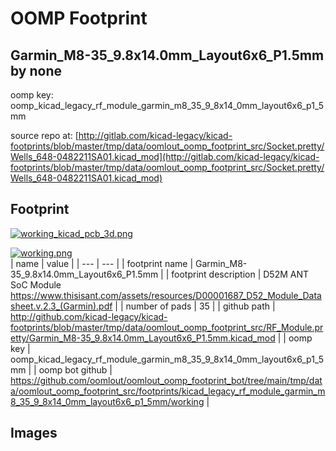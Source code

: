 # OOMP Footprint  
## Garmin_M8-35_9.8x14.0mm_Layout6x6_P1.5mm  by none  
  
oomp key: oomp_kicad_legacy_rf_module_garmin_m8_35_9_8x14_0mm_layout6x6_p1_5mm  
  
source repo at: [http://gitlab.com/kicad-legacy/kicad-footprints/blob/master/tmp/data/oomlout_oomp_footprint_src/Socket.pretty/Wells_648-0482211SA01.kicad_mod](http://gitlab.com/kicad-legacy/kicad-footprints/blob/master/tmp/data/oomlout_oomp_footprint_src/Socket.pretty/Wells_648-0482211SA01.kicad_mod)  
## Footprint  
  
[![working_kicad_pcb_3d.png](working_kicad_pcb_3d_600.png)](working_kicad_pcb_3d.png)  
  
[![working.png](working_600.png)](working.png)  
| name | value | 
| --- | --- | 
| footprint name | Garmin_M8-35_9.8x14.0mm_Layout6x6_P1.5mm | 
| footprint description | D52M ANT SoC Module https://www.thisisant.com/assets/resources/D00001687_D52_Module_Datasheet.v.2.3_(Garmin).pdf | 
| number of pads | 35 | 
| github path | http://github.com/kicad-legacy/kicad-footprints/blob/master/tmp/data/oomlout_oomp_footprint_src/RF_Module.pretty/Garmin_M8-35_9.8x14.0mm_Layout6x6_P1.5mm.kicad_mod | 
| oomp key | oomp_kicad_legacy_rf_module_garmin_m8_35_9_8x14_0mm_layout6x6_p1_5mm | 
| oomp bot github | https://github.com/oomlout/oomlout_oomp_footprint_bot/tree/main/tmp/data/oomlout_oomp_footprint_src/footprints/kicad_legacy_rf_module_garmin_m8_35_9_8x14_0mm_layout6x6_p1_5mm/working | 
## Images  
